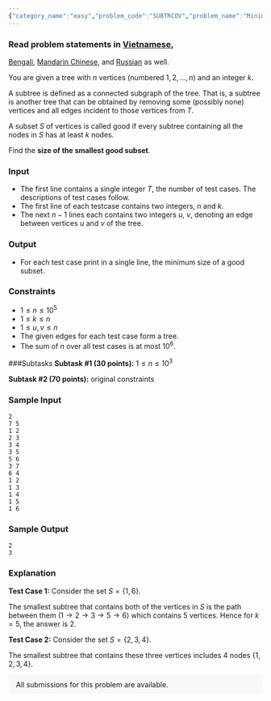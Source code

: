```yaml
---
{"category_name":"easy","problem_code":"SUBTRCOV","problem_name":"Minimum Subtree Cover","problemComponents":{"constraints":"","constraintsState":false,"subtasks":"","subtasksState":false,"inputFormat":"","inputFormatState":false,"outputFormat":"","outputFormatState":false,"sampleTestCases":{}},"video_editorial_url":"","languages_supported":{"0":"CPP14","1":"C","2":"JAVA","3":"PYTH 3.6","4":"CPP17","5":"PYTH","6":"PYP3","7":"CS2","8":"ADA","9":"PYPY","10":"TEXT","11":"PAS fpc","12":"NODEJS","13":"RUBY","14":"PHP","15":"GO","16":"HASK","17":"TCL","18":"PERL","19":"SCALA","20":"LUA","21":"kotlin","22":"BASH","23":"JS","24":"LISP sbcl","25":"rust","26":"PAS gpc","27":"BF","28":"CLOJ","29":"R","30":"D","31":"CAML","32":"FORT","33":"ASM","34":"swift","35":"FS","36":"WSPC","37":"LISP clisp","38":"SQL","39":"SCM guile","40":"PERL6","41":"ERL","42":"CLPS","43":"ICK","44":"NICE","45":"PRLG","46":"ICON","47":"COB","48":"SCM chicken","49":"PIKE","50":"SCM qobi","51":"ST","52":"SQLQ","53":"NEM"},"max_timelimit":2,"source_sizelimit":50000,"problem_author":"srikkanth_adm","problem_tester":"iscsi","date_added":"3-06-2021","tags":{"0":"easy","1":"eulerian","2":"greedy","3":"june21","4":"segment","5":"srikkanth_adm"},"problem_difficulty_level":"Easy","best_tag":"Segment Tree","editorial_url":"https://discuss.codechef.com/problems/SUBTRCOV","time":{"view_start_date":1623663000,"submit_start_date":1623663000,"visible_start_date":1623663000,"end_date":1735669800},"is_direct_submittable":false,"problemDiscussURL":"https://discuss.codechef.com/search?q=SUBTRCOV","is_proctored":false,"visitedContests":{},"layout":"problem"}
---
```

### Read problem statements in [Vietnamese](https://www.codechef.com/download/translated/JUNE21/vietnamese/SUBTRCOV.pdf),
[Bengali](https://www.codechef.com/download/translated/JUNE21/bengali/SUBTRCOV.pdf), [Mandarin Chinese](https://www.codechef.com/download/translated/JUNE21/mandarin/SUBTRCOV.pdf), and [Russian](https://www.codechef.com/download/translated/JUNE21/russian/SUBTRCOV.pdf) as well. 

You are given a tree with $n$ vertices (numbered $1, 2, \dots, n$) and an integer $k$.

A subtree is defined as a connected subgraph of the tree. That is, a subtree is another tree that can be obtained by removing some (possibly none) vertices and all edges incident to those vertices from $T$.

A subset $S$ of vertices is called good if every subtree containing all the nodes in $S$ has at least $k$ nodes. 

Find the **size of the smallest good subset**.

### Input

- The first line contains a single integer $T$, the number of test cases. The descriptions of test cases follow.
- The first line of each testcase contains two integers, $n$ and $k$.
- The next $n-1$ lines each contains two integers $u$, $v$, denoting an edge between vertices $u$ and $v$ of the tree.

### Output

- For each test case print in a single line, the minimum size of a good subset.

### Constraints

- $1\leq n\leq 10^5$
- $1 \leq k \leq n$
- $1 \leq u, v \leq n$
- The given edges for each test case form a tree.
- The sum of $n$ over all test cases is at most $10^6$.

###Subtasks
**Subtask #1 (30 points):** $1 \leq n \leq 10^3$

**Subtask #2 (70 points):** original constraints

### Sample Input
```
2
7 5
1 2
2 3
3 4
3 5
5 6
3 7
6 4
1 2
1 3
1 4
1 5
1 6
```

### Sample Output
```
2
3
```

### Explanation

**Test Case $1$:**
Consider the set $S = \{1, 6\}$.

The smallest subtree that contains both of the vertices in $S$ is the path between them ($1 \to 2 \to 3 \to 5 \to 6$) which contains $5$ vertices. Hence for $k = 5$, the answer is $2$.

**Test Case $2$:**
Consider the set $S = \{2, 3, 4\}$.

The smallest subtree that contains these three vertices includes $4$ nodes $\{1, 2, 3, 4\}$.
<aside style='background: #f8f8f8;padding: 10px 15px;'><div>All submissions for this problem are available.</div></aside>